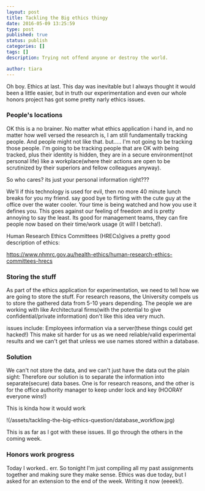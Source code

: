 ```yaml
---
layout: post
title: Tackling the Big ethics thingy
date: 2016-05-09 13:25:59
type: post
published: true
status: publish
categories: []
tags: []
description: Trying not offend anyone or destroy the world. 

author: tiara
---
```


Oh boy. Ethics at last. This day was inevitable but I always thought it would been a little easier, but in truth our experimentation and even our whole honors project has got some pretty narly ethics issues. 


### People's locations 

OK this is a no brainer. No matter what ethics application i hand in, and no matter how well versed the research is, I am still fundamentally tracking people. And people might not like that. 
but..... I'm not going to be tracking those people. I'm going to be tracking people that are OK with being tracked, plus their identity is hidden, they are in a secure environment(not personal life) like a workplace(where their actions are open to be scrutinized by their superiors and fellow colleagues anyway). 

So who cares? its just your personal information right??? 

We'll if this technology is used for evil, then no more 40 minute lunch breaks for you my friend. say good bye to flirting with the cute guy at the office over the water cooler. Your time is being watched and how you use it defines you. This goes against our feeling of freedom and is pretty annoying to say the least. Its good for management teams, they can fire people now based on their time/work usage (it will! I betcha!). 

Human Research Ethics Committees (HRECs)gives a pretty good description of ethics: 

https://www.nhmrc.gov.au/health-ethics/human-research-ethics-committees-hrecs

### Storing the stuff

As part of the ethics application for experimentation, we need to tell how we are going to store the stuff. For research reasons, the University compels us to store the gathered data from 5-10 years depending. 
The people we are working with like Architectural firms(with the potential to give confidential/private information) don't like this idea very much. 

issues include: Employees information via a server(these things could get hacked!) This make sit harder for us as we need reliable/valid experimental results and we can't get that unless we use names stored within a database. 


### Solution 
 
We can't not store the data, and we can't just have the data out the plain sight: Therefore our solution is to separate the information into separate(secure) data bases. One is for research reasons, and the other is for the office authority manager to keep under lock and key (HOORAY everyone wins!)

This is kinda how it would work

<div class="image-square-grid">
<div class="image-square-grid-box-half">

!(/assets/tackling-the-big-ethics-question/database_workflow.jpg)

</div>
</div>

This is as far as I got with these issues. Ill go through the others in the coming week. 

### Honors work progress

Today I worked.. err. So tonight I'm just compiling all my past assignments together and making sure they make sense. Ethics was due today, but I asked for an extension to the end of the week. Writing it now (eeeek!). 







